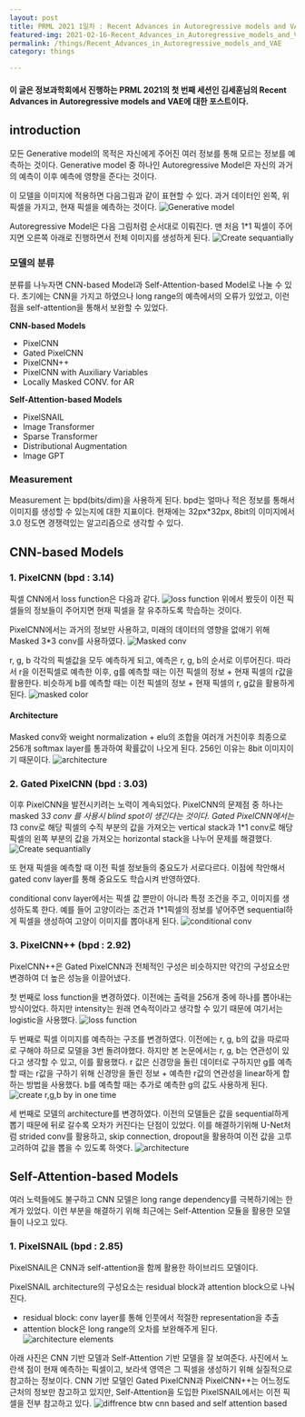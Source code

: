 ```yaml
---
layout: post
title: PRML 2021 1일차 : Recent Advances in Autoregressive models and VAE
featured-img: 2021-02-16-Recent_Advances_in_Autoregressive_models_and_VAE/title
permalink: /things/Recent_Advances_in_Autoregressive_models_and_VAE
category: things

---
```


#### 이 글은 정보과학회에서 진행하는 PRML 2021의 첫 번째 세션인 김세훈님의 Recent Advances in Autoregressive models and VAE에 대한 포스트이다.

## introduction
모든 Generative model의 목적은 자신에게 주어진 여러 정보를 통해 모르는 정보를 예측하는 것이다. Generative model 중 하나인 Autoregressive Model은 자신의 과거의 예측이 이후 예측에 영향을 준다는 것이다.

이 모델을 이미지에 적용하면 다음그림과 같이 표현할 수 있다. 과거 데이터인 왼쪽, 위 픽셀을 가지고, 현재 픽셀을 예측하는 것이다. 
![Generative model](https://github.com/SUNGBEOMCHOI/SungBeomChoi.github.io/blob/master/assets/img/posts/2021-02-16-Recent_Advances_in_Autoregressive_models_and_VAE/fig1.JPG?raw=true)

Autoregressive Model은 다음 그림처럼 순서대로 이뤄진다. 맨 처음 1*1 픽셀이 주어지면 오른쪽 아래로 진행하면서 전체 이미지를 생성하게 된다. 
![Create sequantially](https://github.com/SUNGBEOMCHOI/SungBeomChoi.github.io/blob/master/assets/img/posts/2021-02-16-Recent_Advances_in_Autoregressive_models_and_VAE/fig2.JPG?raw=true)

### 모델의 분류
분류를 나누자면 CNN-based Model과 Self-Attention-based Model로 나눌 수 있다. 초기에는 CNN을 가지고 하였으나 long range의 예측에서의 오류가 있었고, 이런 점을 self-attention을 통해서 보완할 수 있었다.

<strong>CNN-based Models</strong>
- PixelCNN
- Gated PixelCNN
- PixelCNN++
- PixelCNN with Auxiliary Variables
- Locally Masked CONV. for AR

<strong>Self-Attention-based Models</strong>
- PixelSNAIL
- Image Transformer
- Sparse Transformer
- Distributional Augmentation
- Image GPT

### Measurement
Measurement 는 bpd(bits/dim)을 사용하게 된다. bpd는 얼마나 적은 정보를 통해서 이미지를 생성할 수 있는지에 대한 지표이다. 현재에는 32px*32px, 8bit의 이미지에서 3.0 정도면 경쟁력있는 알고리즘으로 생각할 수 있다.

## CNN-based Models
### 1. PixelCNN (bpd : 3.14)
픽셀 CNN에서 loss function은 다음과 같다.
![loss function](https://github.com/SUNGBEOMCHOI/SungBeomChoi.github.io/blob/master/assets/img/posts/2021-02-16-Recent_Advances_in_Autoregressive_models_and_VAE/fig13.JPG?raw=true)
위에서 봤듯이 이전 픽셀들의 정보들이 주어지면 현재 픽셀을 잘 유추하도록 학습하는 것이다. 

PixelCNN에서는 과거의 정보만 사용하고, 미래의 데이터의 영향을 없애기 위해 Masked 3*3 conv를 사용하였다. 
![Masked conv](https://github.com/SUNGBEOMCHOI/SungBeomChoi.github.io/blob/master/assets/img/posts/2021-02-16-Recent_Advances_in_Autoregressive_models_and_VAE/fig3.JPG?raw=true)

r, g, b 각각의 픽셀값을 모두 예측하게 되고, 예측은 r, g, b의 순서로 이루어진다. 따라서 r을 이전픽셀로 예측한 이후, g를 예측할 때는 이전 픽셀의 정보 + 현재 픽셀의 r값을 활용한다. 비슷하게 b를 예측할 때는 이전 픽셀의 정보 + 현재 픽셀의 r, g값을 활용하게 된다.
![masked color](https://github.com/SUNGBEOMCHOI/SungBeomChoi.github.io/blob/master/assets/img/posts/2021-02-16-Recent_Advances_in_Autoregressive_models_and_VAE/fig4.JPG?raw=true)

#### Architecture
Masked conv와 weight normalization + elu의 조합을 여러개 거친이후 최종으로 256개 softmax layer를 통과하여 확률값이 나오게 된다. 256인 이유는 8bit 이미지이기 때문이다.
![architecture](https://github.com/SUNGBEOMCHOI/SungBeomChoi.github.io/blob/master/assets/img/posts/2021-02-16-Recent_Advances_in_Autoregressive_models_and_VAE/fig5.JPG?raw=true)

###  2. Gated PixelCNN (bpd : 3.03)
이후 PixelCNN을 발전시키려는 노력이 계속되었다. PixelCNN의 문제점 중 하나는 masked 3*3 conv 를 사용시 blind spot이 생긴다는 것이다. Gated PixelCNN에서는 1*3 conv로 해당 픽셀의 수직 부분의 값을 가져오는 vertical stack과 1*1 conv로 해당 픽셀의 왼쪽 부분의 값을 가져오는 horizontal stack을 나누어 문제를 해결했다.
![Create sequantially](https://github.com/SUNGBEOMCHOI/SungBeomChoi.github.io/blob/master/assets/img/posts/2021-02-16-Recent_Advances_in_Autoregressive_models_and_VAE/fig6.JPG?raw=true)

또 현재 픽셀을 예측할 때 이전 픽셀 정보들의 중요도가 서로다르다.  이점에 착안해서 gated conv layer를 통해 중요도도 학습시켜 반영하였다.

conditional conv layer에서는 픽셀 값 뿐만이 아니라 특정 조건을 주고, 이미지를 생성하도록 한다. 예를 들어 고양이라는 조건과 1*1픽셀의 정보를 넣어주면 sequential하게 픽셀을 생성하여 고양이 이미지를 뽑아내게 된다.
![conditional conv](https://github.com/SUNGBEOMCHOI/SungBeomChoi.github.io/blob/master/assets/img/posts/2021-02-16-Recent_Advances_in_Autoregressive_models_and_VAE/fig7.JPG?raw=true)

### 3. PixelCNN++ (bpd : 2.92)
PixelCNN++은 Gated PixelCNN과 전체적인 구성은 비슷하지만 약간의 구성요소만 변경하여 더 높은 성능을 이끌어냈다. 

첫 번째로 loss function을 변경하였다. 이전에는 출력을 256개 중에 하나를 뽑아내는 방식이었다. 하지만 intensity는 원래 연속적이라고 생각할 수 있기 때문에 여기서는 logistic을 사용했다.
![loss function](https://github.com/SUNGBEOMCHOI/SungBeomChoi.github.io/blob/master/assets/img/posts/2021-02-16-Recent_Advances_in_Autoregressive_models_and_VAE/fig8.JPG?raw=true)

두 번째로 픽셀 이미지를 예측하는 구조를 변경하였다. 이전에는 r, g, b의 값을 따로따로 구해야 하므로 모델을 3번 돌려야했다. 하지만 본 논문에서는 r, g, b는 연관성이 있다고 생각할 수 있고, 이를 활용했다. r 값은 신경망을 돌린 데이터로 구하지만 g를 예측할 때는 r값을 구하기 위해 신경망을 돌린 정보 + 예측한 r값의 연관성을 linear하게 합하는 방법을 사용했다. b를 예측할 때는 추가로 예측한 g의 값도 사용하게 된다.
![create r,g,b by in one time](https://github.com/SUNGBEOMCHOI/SungBeomChoi.github.io/blob/master/assets/img/posts/2021-02-16-Recent_Advances_in_Autoregressive_models_and_VAE/fig9.JPG?raw=true)

세 번째로 모델의 architecture를 변경하였다. 이전의 모델들은 값을 sequential하게 뽑기 때문에 뒤로 갈수록 오차가 커진다는 단점이 있었다. 이를 해결하기위해 U-Net처럼 strided conv를 활용하고, skip connection, dropout을 활용하여 이전 값을 고루 고려하여 값을 뽑을 수 있도록 하엿다.
![architecture](https://github.com/SUNGBEOMCHOI/SungBeomChoi.github.io/blob/master/assets/img/posts/2021-02-16-Recent_Advances_in_Autoregressive_models_and_VAE/fig10.JPG?raw=true)

## Self-Attention-based Models
여러 노력들에도 불구하고 CNN 모델은 long range dependency를 극복하기에는 한계가 있었다. 이런 부분을 해결하기 위해 최근에는 Self-Attention 모듈을 활용한 모델들이 나오고 있다.

### 1. PixelSNAIL (bpd : 2.85)
PixelSNAIL은 CNN과 self-attention을 함께 활용한 하이브리드 모델이다.

PixelSNAIL architecture의 구성요소는 residual block과 attention block으로 나눠진다. 
- residual block: conv layer를 통해 인풋에서 적절한 representation을 추출
-  attention block은 long range의 오차를 보완해주게 된다.
![architecture elements](https://github.com/SUNGBEOMCHOI/SungBeomChoi.github.io/blob/master/assets/img/posts/2021-02-16-Recent_Advances_in_Autoregressive_models_and_VAE/fig11.JPG?raw=true)

아래 사진은 CNN 기반 모델과 Self-Attention 기반 모델을 잘 보여준다. 사진에서 노란색 점이 현재 예측하는 픽셀이고, 보라색 영역은 그 픽셀을 생성하기 위해 실질적으로 참고하는 정보이다. CNN 기반 모델인 Gated PixelCNN과 PixelCNN++는 어느정도 근처의 정보만 참고하고 있지만, Self-Attention을 도입한 PixelSNAIL에서는 이전 픽셀을 전부 참고하고 있다. 
![diffrence btw cnn based and self attention based](https://github.com/SUNGBEOMCHOI/SungBeomChoi.github.io/blob/master/assets/img/posts/2021-02-16-Recent_Advances_in_Autoregressive_models_and_VAE/fig12.JPG?raw=true)
